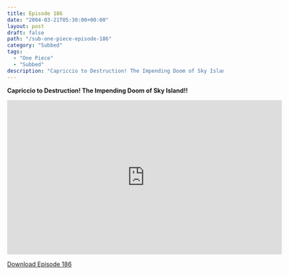 ```yaml
---
title: Episode 186
date: "2004-03-21T05:30:00+00:00"
layout: post
draft: false
path: "/sub-one-piece-episode-186"
category: "Subbed"
tags:
  - "One Piece"
  - "Subbed"
description: "Capriccio to Destruction! The Impending Doom of Sky Island!!"
---
```


**Capriccio to Destruction! The Impending Doom of Sky Island!!**

<iframe width="640" height="360" src="https://www.rapidvideo.com/e/FXQGIXO5WW" frameborder="0" marginwidth=0 marginheight=0 scrolling=no allowfullscreen></iframe>

<a href="http://ouo.io/qs/eCodkFEQ?s=https://rapidvid.to/d/https://www.rapidvideo.com/e/FXQGIXO5WW">Download Episode 186</a>
